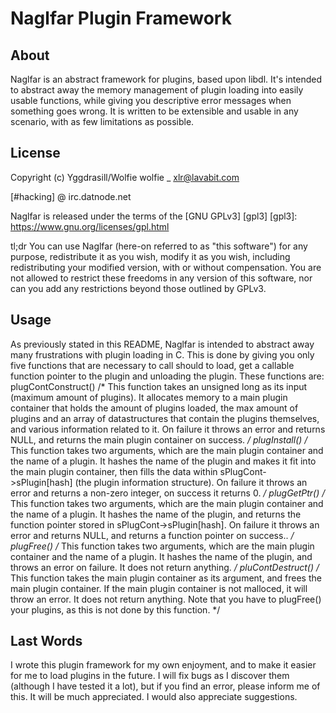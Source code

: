 Naglfar Plugin Framework
=======================

About
-------

Naglfar is an abstract framework for plugins, based upon libdl. It's intended to abstract away the memory management of plugin loading into easily usable functions, while giving you descriptive error messages when something goes wrong. It is written to be extensible and usable in any scenario, with as few limitations as possible.

License
-------

Copyright (c) Yggdrasill/Wolfie
wolfie _ xlr@lavabit.com

[#hacking] @ irc.datnode.net

Naglfar is released under the terms of the [GNU GPLv3] [gpl3]
  [gpl3]: https://www.gnu.org/licenses/gpl.html

tl;dr You can use Naglfar (here-on referred to as "this software") for any purpose, redistribute it as you wish, modify it as you wish, including
redistributing your modified version, with or without compensation. You are not allowed to restrict these freedoms in
any version of this software, nor can you add any restrictions beyond those outlined by GPLv3.

Usage
-----

As previously stated in this README, Naglfar is intended to abstract away many frustrations with plugin loading in C.
This is done by giving you only five functions that are necessary to call should to load, get a callable function
pointer to the plugin and unloading the plugin. These functions are:
  plugContConstruct() /* This function takes an unsigned long as its input (maximum amount of plugins). It allocates memory to a main plugin
  container that holds the amount of plugins loaded, the max amount of plugins and an array of datastructures that
  contain the plugins themselves, and various information related to it. On failure it throws an error and returns NULL,
  and returns the main plugin container on success. */
  plugInstall() /* This function takes two arguments, which are the main plugin container and the name of a plugin. It
  hashes the name of the plugin and makes it fit into the main plugin container, then fills the data within
  sPlugCont->sPlugin[hash] (the plugin information structure). On failure it throws an error and returns a non-zero
  integer, on success it returns 0. */
  plugGetPtr() /* This function takes two arguments, which are the main plugin container and the name of a plugin. It
  hashes the name of the plugin, and returns the function pointer stored in sPlugCont->sPlugin[hash]. On failure it
  throws an error and returns NULL, and returns a function pointer on success.. */
  plugFree() /* This function takes two arguments, which are the main plugin container and the name of a plugin. It
  hashes the name of the plugin, and throws an error on failure. It does not return anything. */
  pluContDestruct() /* This function takes the main plugin container as its argument, and frees the main plugin
  container. If the main plugin container is not malloced, it will throw an error. It does not return anything. Note
  that you have to plugFree() your plugins, as this is not done by this function. */

Last Words
---------

I wrote this plugin framework for my own enjoyment, and to make it easier for me to load plugins in the future. I will
fix bugs as I discover them (although I have tested it a lot), but if you find an error, please inform me of this. It
will be much appreciated. I would also appreciate suggestions.
